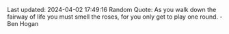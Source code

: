 Last updated: 2024-04-02 17:49:16
Random Quote: As you walk down the fairway of life you must smell the roses, for you only get to play one round. - Ben Hogan